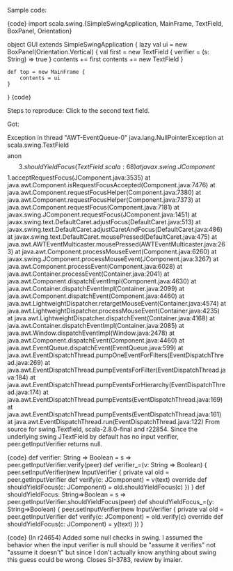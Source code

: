 Sample code:

{code}
import scala.swing.{SimpleSwingApplication, MainFrame, TextField, BoxPanel, Orientation}

object GUI extends SimpleSwingApplication {
	lazy val ui = new BoxPanel(Orientation.Vertical)
	{
		val first = new TextField
		{
			verifier = (s: String) => true
		}
		contents += first
		contents += new TextField
	}
	
	def top = new MainFrame {
		contents = ui
	}
}
{code}

Steps to reproduce:
Click to the second text field.

Got:

Exception in thread "AWT-EventQueue-0" java.lang.NullPointerException
	at scala.swing.TextField$$$$anon$$3.shouldYieldFocus(TextField.scala:68)
	at javax.swing.JComponent$$1.acceptRequestFocus(JComponent.java:3535)
	at java.awt.Component.isRequestFocusAccepted(Component.java:7476)
	at java.awt.Component.requestFocusHelper(Component.java:7380)
	at java.awt.Component.requestFocusHelper(Component.java:7373)
	at java.awt.Component.requestFocus(Component.java:7181)
	at javax.swing.JComponent.requestFocus(JComponent.java:1451)
	at javax.swing.text.DefaultCaret.adjustFocus(DefaultCaret.java:513)
	at javax.swing.text.DefaultCaret.adjustCaretAndFocus(DefaultCaret.java:486)
	at javax.swing.text.DefaultCaret.mousePressed(DefaultCaret.java:475)
	at java.awt.AWTEventMulticaster.mousePressed(AWTEventMulticaster.java:263)
	at java.awt.Component.processMouseEvent(Component.java:6260)
	at javax.swing.JComponent.processMouseEvent(JComponent.java:3267)
	at java.awt.Component.processEvent(Component.java:6028)
	at java.awt.Container.processEvent(Container.java:2041)
	at java.awt.Component.dispatchEventImpl(Component.java:4630)
	at java.awt.Container.dispatchEventImpl(Container.java:2099)
	at java.awt.Component.dispatchEvent(Component.java:4460)
	at java.awt.LightweightDispatcher.retargetMouseEvent(Container.java:4574)
	at java.awt.LightweightDispatcher.processMouseEvent(Container.java:4235)
	at java.awt.LightweightDispatcher.dispatchEvent(Container.java:4168)
	at java.awt.Container.dispatchEventImpl(Container.java:2085)
	at java.awt.Window.dispatchEventImpl(Window.java:2478)
	at java.awt.Component.dispatchEvent(Component.java:4460)
	at java.awt.EventQueue.dispatchEvent(EventQueue.java:599)
	at java.awt.EventDispatchThread.pumpOneEventForFilters(EventDispatchThread.java:269)
	at java.awt.EventDispatchThread.pumpEventsForFilter(EventDispatchThread.java:184)
	at java.awt.EventDispatchThread.pumpEventsForHierarchy(EventDispatchThread.java:174)
	at java.awt.EventDispatchThread.pumpEvents(EventDispatchThread.java:169)
	at java.awt.EventDispatchThread.pumpEvents(EventDispatchThread.java:161)
	at java.awt.EventDispatchThread.run(EventDispatchThread.java:122)
From source for swing.Textfield, scala-2.8.0-final and r22854.  Since the underlying swing JTextField by default has no input verifier, peer.getInputVerifier returns null. 


{code}
def verifier: String => Boolean = s => peer.getInputVerifier.verify(peer)
  def verifier_=(v: String => Boolean) {
    peer.setInputVerifier(new InputVerifier {
      private val old = peer.getInputVerifier
      def verify(c: JComponent) = v(text)
      override def shouldYieldFocus(c: JComponent) = old.shouldYieldFocus(c)
    })
  }
  def shouldYieldFocus: String=>Boolean = s => peer.getInputVerifier.shouldYieldFocus(peer)
  def shouldYieldFocus_=(y: String=>Boolean) {
    peer.setInputVerifier(new InputVerifier {
      private val old = peer.getInputVerifier
      def verify(c: JComponent) = old.verify(c)
      override def shouldYieldFocus(c: JComponent) = y(text)
    })
  }     

{code}
(In r24654) Added some null checks in swing.  I assumed the behavior when
the input verifier is null should be "assume it verifies" not "assume
it doesn't" but since I don't actually know anything about swing this
guess could be wrong.  Closes SI-3783, review by imaier.
